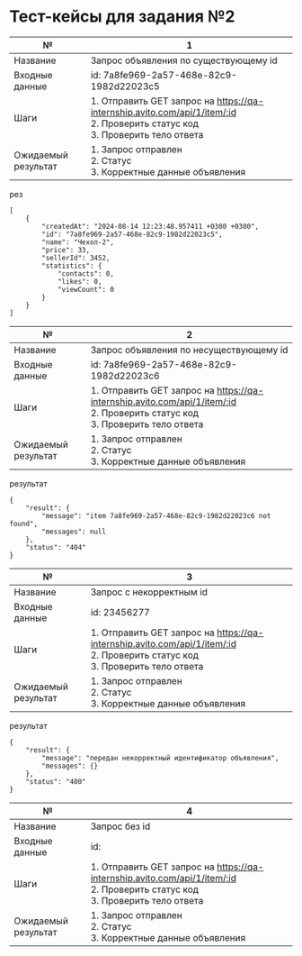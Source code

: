 # Тест-кейсы для задания №2

|№|1|
|-|-|
|Название|Запрос объявления по существующему id|
|Входные данные|id: 7a8fe969-2a57-468e-82c9-1982d22023c5|
|Шаги|1. Отправить GET запрос на https://qa-internship.avito.com/api/1/item/:id <br> 2. Проверить статус код <br> 3. Проверить тело ответа|
|Ожидаемый результат|1. Запрос отправлен <br> 2. Статус <br> 3. Корректные данные объявления|

рез
```
[
    {
        "createdAt": "2024-08-14 12:23:48.957411 +0300 +0300",
        "id": "7a8fe969-2a57-468e-82c9-1982d22023c5",
        "name": "Чехол-2",
        "price": 33,
        "sellerId": 3452,
        "statistics": {
            "contacts": 0,
            "likes": 0,
            "viewCount": 0
        }
    }
]
```

|№|2|
|-|-|
|Название|Запрос объявления по несуществующему id|
|Входные данные|id: 7a8fe969-2a57-468e-82c9-1982d22023c6|
|Шаги|1. Отправить GET запрос на https://qa-internship.avito.com/api/1/item/:id <br> 2. Проверить статус код <br> 3. Проверить тело ответа|
|Ожидаемый результат|1. Запрос отправлен <br> 2. Статус <br> 3. Корректные данные объявления|

результат
```
{
    "result": {
        "message": "item 7a8fe969-2a57-468e-82c9-1982d22023c6 not found",
        "messages": null
    },
    "status": "404"
}
```

|№|3|
|-|-|
|Название|Запрос с некорректным id|
|Входные данные|id: 23456277|
|Шаги|1. Отправить GET запрос на https://qa-internship.avito.com/api/1/item/:id <br> 2. Проверить статус код <br> 3. Проверить тело ответа|
|Ожидаемый результат|1. Запрос отправлен <br> 2. Статус <br> 3. Корректные данные объявления|

результат
```
{
    "result": {
        "message": "передан некорректный идентификатор объявления",
        "messages": {}
    },
    "status": "400"
}
```

|№|4|
|-|-|
|Название|Запрос без id|
|Входные данные|id: |
|Шаги|1. Отправить GET запрос на https://qa-internship.avito.com/api/1/item/:id <br> 2. Проверить статус код <br> 3. Проверить тело ответа|
|Ожидаемый результат|1. Запрос отправлен <br> 2. Статус <br> 3. Корректные данные объявления|